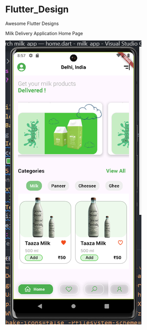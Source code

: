 # Flutter_Design
Awesome Flutter Designs


Milk Delivery Application Home Page

![Milk App](ss-1.png)
